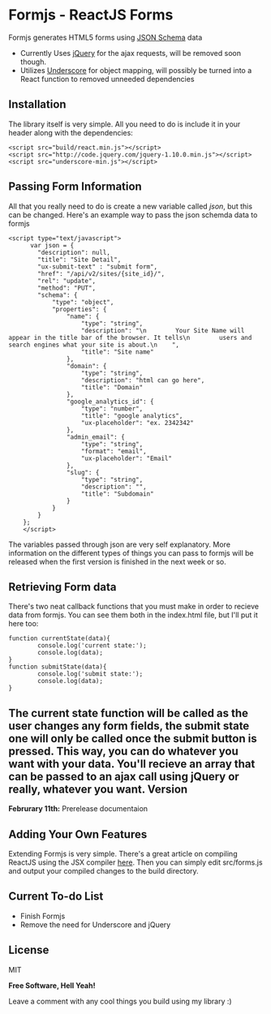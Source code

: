Formjs - ReactJS Forms
=========

Formjs generates HTML5 forms using [JSON Schema] data

  - Currently Uses [jQuery] for the ajax requests, will be removed soon though.
  - Utilizes [Underscore] for object mapping, will possibly be turned into a React function to removed unneeded dependencies

Installation
--------------
The library itself is very simple. All you need to do is include it in your header along with the dependencies:
```
<script src="build/react.min.js"></script>
<script src="http://code.jquery.com/jquery-1.10.0.min.js"></script>
<script src="underscore-min.js"></script>
```
Passing Form Information
--
All that you really need to do is create a new variable called *json*, but this can be changed. Here's an example way to pass the json schemda data to formjs
```
<script type="text/javascript">
      var json = {
        "description": null, 
        "title": "Site Detail",
        "ux-submit-text" : "submit form",
        "href": "/api/v2/sites/{site_id}/", 
        "rel": "update", 
        "method": "PUT", 
        "schema": {
            "type": "object", 
            "properties": {
                "name": {
                    "type": "string", 
                    "description": "\n        Your Site Name will appear in the title bar of the browser. It tells\n        users and search engines what your site is about.\n    ", 
                    "title": "Site name"
                }, 
                "domain": {
                    "type": "string", 
                    "description": "html can go here", 
                    "title": "Domain"
                }, 
                "google_analytics_id": {
                    "type": "number", 
                    "title": "google analytics",
                    "ux-placeholder": "ex. 2342342"
                }, 
                "admin_email": {
                    "type": "string",
                    "format": "email",
                    "ux-placeholder": "Email"
                },
                "slug": {
                    "type": "string", 
                    "description": "", 
                    "title": "Subdomain"
                }
            }
        }
    };
    </script>

```

The variables passed through json are very self explanatory. More information on the different types of things you can pass to formjs will be released when the first version is finished in the next week or so.

Retrieving Form data
--
There's two neat callback functions that you must make in order to recieve data from formjs. You can see them both in the index.html file, but I'll put it here too:

```
function currentState(data){
        console.log('current state:');
        console.log(data);
}
function submitState(data){
        console.log('submit state:');
        console.log(data);
}

```
The current state function will be called as the user changes any form fields, the submit state one will only be called once the submit button is pressed. This way, you can do whatever you want with your data. You'll recieve an array that can be passed to an ajax call using jQuery or really, whatever you want.
Version
----

**Februrary 11th:** Prerelease documentaion


Adding Your Own Features
--------------

Extending Formjs is very simple. There's a great article on compiling ReactJS using the JSX compiler [here](http://facebook.github.io/react/docs/getting-started.html#offline-transform). Then you can simply edit src/forms.js and output your compiled changes to the build directory.

Current To-do List
---
   - Finish Formjs
   - Remove the need for Underscore and jQuery


License
----

MIT

**Free Software, Hell Yeah!**

Leave a comment with any cool things you build using my library :)

[underscore]:http://underscorejs.org/
[jQuery]:http://jquery.com
[JSON Schema]:http://json-schema.org/